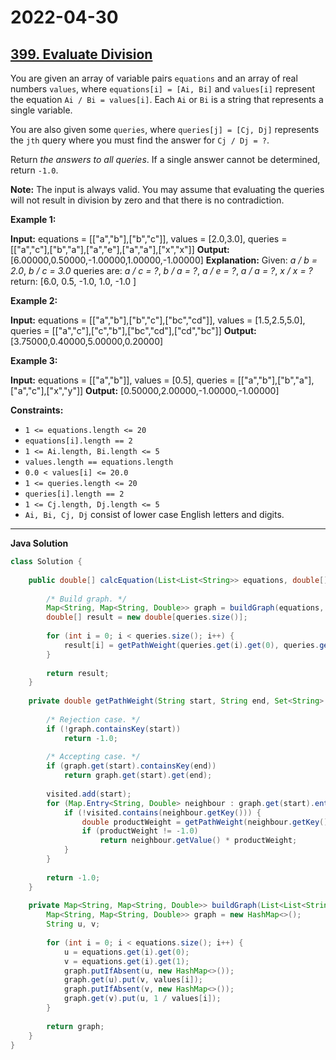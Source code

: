 # 2022-04-30

## [399. Evaluate Division](https://leetcode.com/problems/evaluate-division/)

You are given an array of variable pairs `equations` and an array of real numbers `values`, where `equations[i] = [Ai, Bi]` and `values[i]` represent the equation `Ai / Bi = values[i]`. Each `Ai` or `Bi` is a string that represents a single variable.

You are also given some `queries`, where `queries[j] = [Cj, Dj]` represents the `jth` query where you must find the answer for `Cj / Dj = ?`.

Return _the answers to all queries_. If a single answer cannot be determined, return `-1.0`.

**Note:** The input is always valid. You may assume that evaluating the queries will not result in division by zero and that there is no contradiction.

**Example 1:**

**Input:** equations = \[\["a","b"\],\["b","c"\]\], values = \[2.0,3.0\], queries = \[\["a","c"\],\["b","a"\],\["a","e"\],\["a","a"\],\["x","x"\]\]
**Output:** \[6.00000,0.50000,-1.00000,1.00000,-1.00000\]
**Explanation:**
Given: _a / b = 2.0_, _b / c = 3.0_
queries are: _a / c = ?_, _b / a = ?_, _a / e = ?_, _a / a = ?_, _x / x = ?_
return: \[6.0, 0.5, -1.0, 1.0, -1.0 \]

**Example 2:**

**Input:** equations = \[\["a","b"\],\["b","c"\],\["bc","cd"\]\], values = \[1.5,2.5,5.0\], queries = \[\["a","c"\],\["c","b"\],\["bc","cd"\],\["cd","bc"\]\]
**Output:** \[3.75000,0.40000,5.00000,0.20000\]

**Example 3:**

**Input:** equations = \[\["a","b"\]\], values = \[0.5\], queries = \[\["a","b"\],\["b","a"\],\["a","c"\],\["x","y"\]\]
**Output:** \[0.50000,2.00000,-1.00000,-1.00000\]

**Constraints:**

- `1 <= equations.length <= 20`
- `equations[i].length == 2`
- `1 <= Ai.length, Bi.length <= 5`
- `values.length == equations.length`
- `0.0 < values[i] <= 20.0`
- `1 <= queries.length <= 20`
- `queries[i].length == 2`
- `1 <= Cj.length, Dj.length <= 5`
- `Ai, Bi, Cj, Dj` consist of lower case English letters and digits.

---

**Java Solution**

```java
class Solution {
    
    public double[] calcEquation(List<List<String>> equations, double[] values, List<List<String>> queries) {
        
        /* Build graph. */
        Map<String, Map<String, Double>> graph = buildGraph(equations, values);
        double[] result = new double[queries.size()];
        
        for (int i = 0; i < queries.size(); i++) {
            result[i] = getPathWeight(queries.get(i).get(0), queries.get(i).get(1), new HashSet<>(), graph);
        }  
        
        return result;
    }
    
    private double getPathWeight(String start, String end, Set<String> visited, Map<String, Map<String, Double>> graph) {
        
        /* Rejection case. */
        if (!graph.containsKey(start)) 
            return -1.0;
        
        /* Accepting case. */
        if (graph.get(start).containsKey(end))
            return graph.get(start).get(end);
        
        visited.add(start);
        for (Map.Entry<String, Double> neighbour : graph.get(start).entrySet()) {
            if (!visited.contains(neighbour.getKey())) {
                double productWeight = getPathWeight(neighbour.getKey(), end, visited, graph);
                if (productWeight != -1.0)
                    return neighbour.getValue() * productWeight;
            }
        }
        
        return -1.0;
    }
    
    private Map<String, Map<String, Double>> buildGraph(List<List<String>> equations, double[] values) {
        Map<String, Map<String, Double>> graph = new HashMap<>();
        String u, v;
        
        for (int i = 0; i < equations.size(); i++) {
            u = equations.get(i).get(0);
            v = equations.get(i).get(1);
            graph.putIfAbsent(u, new HashMap<>());
            graph.get(u).put(v, values[i]);
            graph.putIfAbsent(v, new HashMap<>());
            graph.get(v).put(u, 1 / values[i]);
        }
        
        return graph;
    }
}
```
